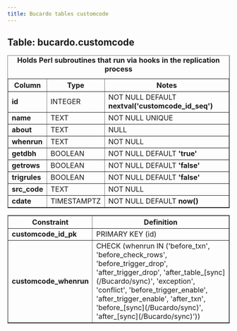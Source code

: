 ```yaml
---
title: Bucardo tables customcode
---
```



<h2>
Table: bucardo.customcode

</h2>
<table border="1" cellpadding="3">
<caption>
<b>Holds Perl subroutines that run via hooks in the replication process</b>

</caption>
<tr>
<th>
Column

</th>
<th>
Type

</th>
<th>
Notes

</th>
</tr>
<tr>
<td>
<b>id</b>

</td>
<td>
INTEGER

</td>
<td>
NOT NULL DEFAULT <b>nextval('customcode_id_seq')</b>

</td>
</tr>
<tr>
<td>
<b>name</b>

</td>
<td>
TEXT

</td>
<td>
NOT NULL UNIQUE

</td>
</tr>
<tr>
<td>
<b>about</b>

</td>
<td>
TEXT

</td>
<td>
NULL

</td>
</tr>
<tr>
<td>
<b>whenrun</b>

</td>
<td>
TEXT

</td>
<td>
NOT NULL

</td>
</tr>
<tr>
<td>
<b>getdbh</b>

</td>
<td>
BOOLEAN

</td>
<td>
NOT NULL DEFAULT <b>'true'</b>

</td>
</tr>
<tr>
<td>
<b>getrows</b>

</td>
<td>
BOOLEAN

</td>
<td>
NOT NULL DEFAULT <b>'false'</b>

</td>
</tr>
<tr>
<td>
<b>trigrules</b>

</td>
<td>
BOOLEAN

</td>
<td>
NOT NULL DEFAULT <b>'false'</b>

</td>
</tr>
<tr>
<td>
<b>src_code</b>

</td>
<td>
TEXT

</td>
<td>
NOT NULL

</td>
</tr>
<tr>
<td>
<b>cdate</b>

</td>
<td>
TIMESTAMPTZ

</td>
<td>
NOT NULL DEFAULT <b>now()</b>

</td>
</tr>
</table>
<table border="1" cellpadding="3" style="margin-top: 15px">
<tr>
<th>
Constraint

</th>
<th>
Definition

</th>
</tr>
<tr>
<td>
<b>customcode_id_pk</b>

</td>
<td>
PRIMARY KEY (id)

</td>
</tr>
<tr>
<td>
<b>customcode_whenrun</b>

</td>
<td>
CHECK (whenrun IN ('before_txn', 'before_check_rows', 'before_trigger_drop', 'after_trigger_drop', 'after_table_[sync](/Bucardo/sync)', 'exception', 'conflict', 'before_trigger_enable', 'after_trigger_enable', 'after_txn', 'before_[sync](/Bucardo/sync)', 'after_[sync](/Bucardo/sync)'))

</td>
</tr>
</table>
